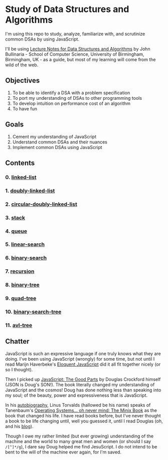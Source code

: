 # Study of Data Structures and Algorithms

I'm using this repo to study, analyze, familiarize with, and scrutinize common DSAs 
by using JavaScript.

I'll be using [Lecture Notes for Data Structures and Algorithms](https://www.google.com/url?sa=t&rct=j&q=&esrc=s&source=web&cd=&cad=rja&uact=8&ved=2ahUKEwjCyf2v5bL4AhXRuKQKHasMAd8QFnoECBkQAQ&url=https%3A%2F%2Fwww.cs.bham.ac.uk%2F~jxb%2FDSA%2Fdsa.pdf&usg=AOvVaw1_rAAPVg4Mt-TNx9qhoSSS)
by John Bullinaria - School of Computer Science, University of 
Birmingham, Birmingham, UK - as a guide, but most of my learning will come from the wild 
of the web.

## Objectives
1. To be able to identify a DSA with a problem specification
2. To port my understanding of DSAs to other programming tools
3. To develop intuition on performance cost of an algorithm
4. To have fun

## Goals
1. Cement my understanding of JavaScript
2. Understand common DSAs and their nuances
3. Implement common DSAs using JavaScript

## Contents
### 0. [linked-list](./linked-list/)
### 1. [doubly-linked-list](./doubly-linked-list/)
### 2. [circular-doubly-linked-list](./circular-doubly-linked-list/)
### 3. [stack](./stack/)
### 4. [queue](./queue/)
### 5. [linear-search](./linear-search/)
### 6. [binary-search](./binary-search/)
### 7. [recursion](./recursion/)
### 8. [binary-tree](./binary-tree/)
### 9. [quad-tree](./quad-tree/)
### 10. [binary-search-tree](./binary-search-tree/)
### 11. [avl-tree](./avl-tree/avltree.md)

## Chatter
JavaScript is such an expressive language if one truly knows what they are doing. I've been 
using JavaScript (wrongly) for some time, but not until I read Marijn Haverbeke's [Eloquent JavaScript](https://www.google.com/url?sa=t&rct=j&q=&esrc=s&source=web&cd=&cad=rja&uact=8&ved=2ahUKEwj6tNLw4LT4AhURiv0HHYqcBzMQFnoECC4QAQ&url=https%3A%2F%2Fopen.umn.edu%2Fopentextbooks%2Ftextbooks%2F453&usg=AOvVaw1Za73ZFX8KdBtaSnZE8bRN) 
did it all fit together nicely (or so I thought).

Then I picked up [JavaScript: The Good Parts](https://www.google.com/url?sa=t&rct=j&q=&esrc=s&source=web&cd=&cad=rja&uact=8&ved=2ahUKEwiC5Jqd4bT4AhXPiv0HHXLqDjAQFnoECAoQAQ&url=https%3A%2F%2Fwww.amazon.com%2FJavaScript-Good-Parts-Douglas-Crockford%2Fdp%2F0596517742&usg=AOvVaw0bNaJO-1rUDsDyO9_dK2Z2) by Douglas Crockford himself (JSON is Doug's SON!). 
The book literally changed my understanding of JavaScript and the cosmos!
Doug has done nothing less than speaking into my soul; of the beauty, power and expressiveness 
that is JavaScript.

In his [autobiography](https://www.google.com/url?sa=t&rct=j&q=&esrc=s&source=web&cd=&cad=rja&uact=8&ved=2ahUKEwipjvyz4bT4AhUOi_0HHWSND6IQFnoECAoQAQ&url=https%3A%2F%2Fwww.amazon.com%2FJust-Fun-Story-Accidental-Revolutionary%2Fdp%2F0066620732&usg=AOvVaw04A37d2YTfQgFL_DV0BG9I), Linus Torvalds (hallowed be his name) speaks of 
Tanenbaum's [Operating Systems... oh never mind: The Minix Book](https://www.google.com/url?sa=t&rct=j&q=&esrc=s&source=web&cd=&cad=rja&uact=8&ved=2ahUKEwjXr7PA4bT4AhX5lP0HHYKhDMAQFnoECAsQAQ&url=https%3A%2F%2Fwww.amazon.com%2FOperating-Systems-Design-Implementation-3rd%2Fdp%2F0131429388&usg=AOvVaw1QOYJxAO5KE97GCN8JuE9g) as the book that changed his life. 
I have read books before, but I've never thought a book to be life changing until, 
well you guessed it, until I read Douglas (oh, and his [blog](https://www.google.com/url?sa=t&rct=j&q=&esrc=s&source=web&cd=&cad=rja&uact=8&ved=2ahUKEwiHgKH84bT4AhWs_rsIHWSCAh4QFnoECA4QAQ&url=https%3A%2F%2Fwww.crockford.com%2F&usg=AOvVaw05YjezyHx7aiLm_SRDFtvb)).

Though I owe my rather limited (but ever growing) understanding of the machine and the world to 
many great men and women (or should I say `/[^]*/g`), I dare say Doug helped me find JesuScript. 
I do not intend to be bent to the will of the machine ever again, for I'm saved.